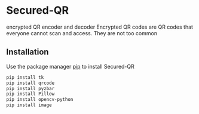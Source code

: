 # Secured-QR
encrypted QR encoder and decoder
Encrypted QR codes are QR codes that everyone cannot scan and access. 
They are not too common

## Installation

Use the package manager [pip](https://pip.pypa.io/en/stable/) to install Secured-QR
```bash
pip install tk
pip install qrcode
pip install pyzbar
pip install Pillow
pip install opencv-python
pip install image
